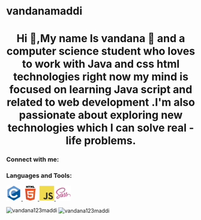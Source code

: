 # vandanamaddi<h1 align="center">Hi 🤗,My name Is vandana 🦄 and a computer science student who loves to work with Java and css html technologies right now my mind is focused on learning Java script and related to web development .I'm also passionate about exploring new technologies which I can solve real -life problems.</h1>


<h3 align="left">Connect with me:</h3>

<p align="left">

</p>

<h3 align="left">Languages and Tools:</h3>

<p align="left"> <a href="https://www.cprogramming.com/" target="_blank" rel="noreferrer"> <img src="https://raw.githubusercontent.com/devicons/devicon/master/icons/c/c-original.svg" alt="c" width="40" height="40"/> </a> <a href="https://www.w3.org/html/" target="_blank" rel="noreferrer"> <img src="https://raw.githubusercontent.com/devicons/devicon/master/icons/html5/html5-original-wordmark.svg" alt="html5" width="40" height="40"/> </a> <a href="https://developer.mozilla.org/en-US/docs/Web/JavaScript" target="_blank" rel="noreferrer"> <img src="https://raw.githubusercontent.com/devicons/devicon/master/icons/javascript/javascript-original.svg" alt="javascript" width="40" height="40"/> </a> <a href="https://sass-lang.com" target="_blank" rel="noreferrer"> <img src="https://raw.githubusercontent.com/devicons/devicon/master/icons/sass/sass-original.svg" alt="sass" width="40" height="40"/> </a> </p>

<p><img align="left" src="https://github-readme-stats.vercel.app/api/top-langs?username=vandana123maddi&show_icons=true&locale=en&layout=compact" alt="vandana123maddi" /></p>

<p>&nbsp;<img align="center" src="https://github-readme-stats.vercel.app/api?username=vandana123maddi&show_icons=true&locale=en" alt="vandana123maddi" /></p>
